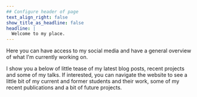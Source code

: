 ```yaml
---
## Configure header of page
text_align_right: false
show_title_as_headline: false
headline: |
  Welcome to my place.
---
```


<!-- this is a subheadline -->
Here you can have access to my social media and have a general overview of what I'm currently working on.  

I show you a below of little tease of my latest blog posts, recent projects and some of my talks. If interested, you can navigate the website to see a little bit of my current and former students and their work, some of my recent publications and a bit of future projects.